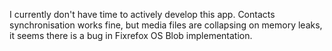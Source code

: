 I currently don't have time to actively develop this app. Contacts synchronisation works fine, but media files are collapsing on memory leaks, it seems there is a bug in Fixrefox OS Blob implementation.

